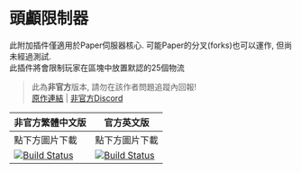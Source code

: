 # 頭顱限制器

此附加插件僅適用於Paper伺服器核心. 可能Paper的分叉(forks)也可以運作, 但尚未經過測試. <br>
此插件將會限制玩家在區塊中放置默認的25個物流

> 此為**非官方**版本, 請勿在該作者問題追蹤內回報! <br>
> [原作連結](https://github.com/J3fftw1/HeadLimiter) | [非官方Discord](https://discord.gg/GF4CwjFXT9)

| 非官方繁體中文版 | 官方英文版 |
| -------- | -------- |
| 點下方圖片下載 | 點下方圖片下載 |
| [![Build Status](https://xmikux.github.io/builds/SlimeTraditionalTranslation/HeadLimiter/master/badge.svg)](https://xmikux.github.io/builds/SlimeTraditionalTranslation/HeadLimiter/master) | [![Build Status](https://thebusybiscuit.github.io/builds/J3fftw1/HeadLimiter/master/badge.svg)](https://thebusybiscuit.github.io/builds/J3fftw1/HeadLimiter/master) |

